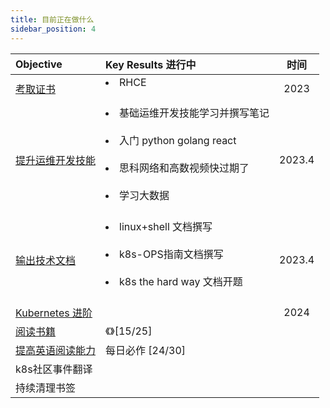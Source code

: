 ```yaml
---
title: 目前正在做什么
sidebar_position: 4
---
```


| Objective                          | Key Results 进行中 | 时间 |
| :--------------------------------- | :---- | :---: |
| [考取证书](./证书规划.md)              | <li>RHCE</li> <br/> | 2023 |
| [提升运维开发技能](./运维开发技能.md)  | <li>基础运维开发技能学习并撰写笔记</li> <br/><li>入门 python golang react</li> <br/><li>思科网络和高数视频快过期了</li> <br/><li>学习大数据</li> <br/> | 2023.4 |
| [输出技术文档](./文档写作.md)      | <li>linux+shell 文档撰写</li> <br/><li>k8s-OPS指南文档撰写</li> <br/><li> k8s the hard way 文档开题</li> <br/> | 2023.4 |
| [Kubernetes 进阶](./kubernetes进阶.md) |                                                              | 2024 |
| [阅读书籍](./书籍清单.md)              | 《》[15/25] |  |
| [提高英语阅读能力](./英语.md)          | 每日必作 [24/30] |  |
| k8s社区事件翻译 | | |
| 持续清理书签 | | |





